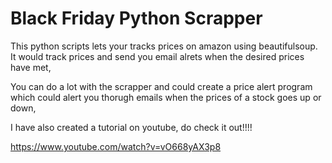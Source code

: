 # Black Friday Python Scrapper

This python scripts lets your tracks prices on amazon using beautifulsoup. It would track prices and send you email alrets when the desired prices have met, 

You can do a lot with the scrapper and could create a price alert program which could alert you thorugh emails when the prices of a stock goes up or down, 

I have also created a tutorial on youtube, do check it out!!!! 

https://www.youtube.com/watch?v=vO668yAX3p8


